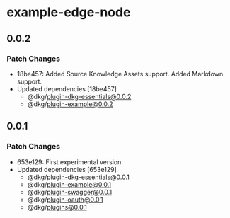 # example-edge-node

## 0.0.2

### Patch Changes

- 18be457: Added Source Knowledge Assets support.
  Added Markdown support.
- Updated dependencies [18be457]
  - @dkg/plugin-dkg-essentials@0.0.2
  - @dkg/plugin-example@0.0.2

## 0.0.1

### Patch Changes

- 653e129: First experimental version
- Updated dependencies [653e129]
  - @dkg/plugin-dkg-essentials@0.0.1
  - @dkg/plugin-example@0.0.1
  - @dkg/plugin-swagger@0.0.1
  - @dkg/plugin-oauth@0.0.1
  - @dkg/plugins@0.0.1
